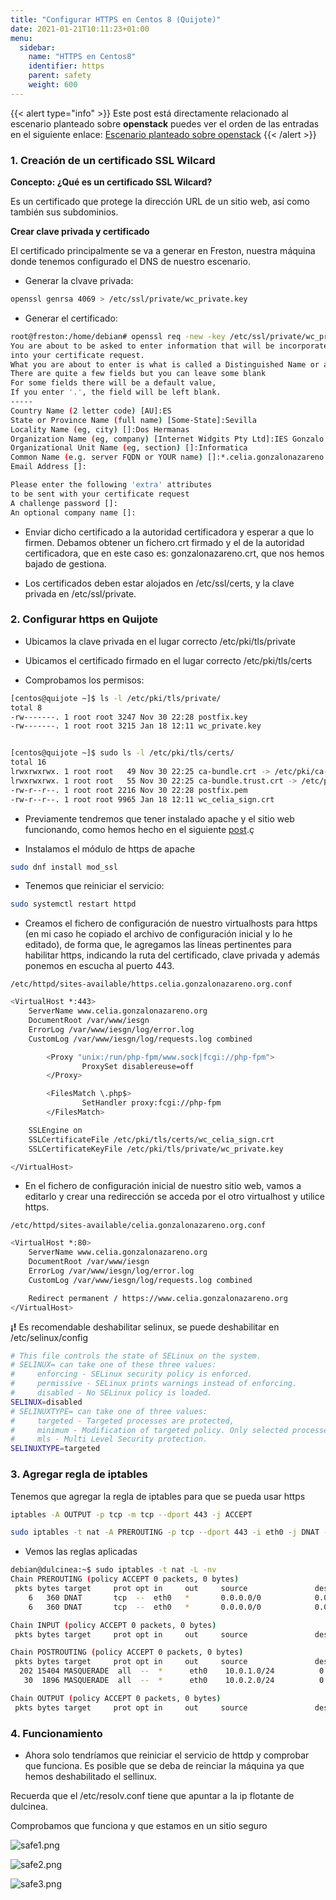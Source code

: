 ```yaml
---
title: "Configurar HTTPS en Centos 8 (Quijote)"
date: 2021-01-21T10:11:23+01:00
menu:
  sidebar:
    name: "HTTPS en Centos8"
    identifier: https
    parent: safety
    weight: 600
---
```



{{< alert type="info" >}}
Este post está directamente relacionado al escenario planteado sobre **openstack** puedes ver el orden de las entradas en el siguiente enlace: 
[Escenario planteado sobre openstack](https://www.celiagm.es/posts/escenario/)
{{< /alert >}}


### 1. Creación de un certificado SSL Wilcard

**Concepto: ¿Qué es un certificado SSL Wilcard?**

Es un certificado que protege la dirección URL de un sitio web, así como también sus subdominios.

**Crear clave privada y certificado**

El certificado principalmente se va a generar en Freston, nuestra máquina donde tenemos configurado el DNS de nuestro escenario.

* Generar la clvave privada:

```sh
openssl genrsa 4069 > /etc/ssl/private/wc_private.key
```

* Generar el certificado:

```sh
root@freston:/home/debian# openssl req -new -key /etc/ssl/private/wc_private.key -out /home/debian/wc_celia.csr
You are about to be asked to enter information that will be incorporated
into your certificate request.
What you are about to enter is what is called a Distinguished Name or a DN.
There are quite a few fields but you can leave some blank
For some fields there will be a default value,
If you enter '.', the field will be left blank.
-----
Country Name (2 letter code) [AU]:ES
State or Province Name (full name) [Some-State]:Sevilla
Locality Name (eg, city) []:Dos Hermanas
Organization Name (eg, company) [Internet Widgits Pty Ltd]:IES Gonzalo Nazareno
Organizational Unit Name (eg, section) []:Informatica
Common Name (e.g. server FQDN or YOUR name) []:*.celia.gonzalonazareno.org
Email Address []:

Please enter the following 'extra' attributes
to be sent with your certificate request
A challenge password []:
An optional company name []:
```

* Enviar dicho certificado a la autoridad certificadora y esperar a que lo firmen. Debamos obtener un fichero.crt firmado y el de la autoridad certificadora, que en este caso es: gonzalonazareno.crt, que nos hemos bajado de gestiona.

* Los certificados deben estar  alojados en /etc/ssl/certs, y la clave privada en /etc/ssl/private.

### 2. Configurar https en Quijote

* Ubicamos la clave privada en el lugar correcto /etc/pki/tls/private 
* Ubicamos el certificado firmado en el lugar correcto /etc/pki/tls/certs 

* Comprobamos los permisos:

```sh
[centos@quijote ~]$ ls -l /etc/pki/tls/private/
total 8
-rw-------. 1 root root 3247 Nov 30 22:28 postfix.key
-rw-------. 1 root root 3215 Jan 18 12:11 wc_private.key


[centos@quijote ~]$ sudo ls -l /etc/pki/tls/certs/
total 16
lrwxrwxrwx. 1 root root   49 Nov 30 22:25 ca-bundle.crt -> /etc/pki/ca-trust/extracted/pem/tls-ca-bundle.pem
lrwxrwxrwx. 1 root root   55 Nov 30 22:25 ca-bundle.trust.crt -> /etc/pki/ca-trust/extracted/openssl/ca-bundle.trust.crt
-rw-r--r--. 1 root root 2216 Nov 30 22:28 postfix.pem
-rw-r--r--. 1 root root 9965 Jan 18 12:11 wc_celia_sign.crt

```

* Previamente tendremos que tener instalado apache y el sitio web funcionando, como hemos hecho en el siguiente [post]().ç

* Instalamos el módulo de https de apache

```sh
sudo dnf install mod_ssl
```

* Tenemos que reiniciar el servicio:

```sh
sudo systemctl restart httpd
```

* Creamos el fichero de configuración de nuestro virtualhosts para https (en mi caso he copiado el archivo de configuración inicial y lo he editado), de forma que, le agregamos las líneas pertinentes para habilitar https, indicando la ruta del certificado, clave privada y además ponemos en escucha al puerto 443.

`/etc/httpd/sites-available/https.celia.gonzalonazareno.org.conf `

```sh
<VirtualHost *:443>
    ServerName www.celia.gonzalonazareno.org
    DocumentRoot /var/www/iesgn
    ErrorLog /var/www/iesgn/log/error.log
    CustomLog /var/www/iesgn/log/requests.log combined

        <Proxy "unix:/run/php-fpm/www.sock|fcgi://php-fpm">
                ProxySet disablereuse=off
        </Proxy>

        <FilesMatch \.php$>
                SetHandler proxy:fcgi://php-fpm
        </FilesMatch>

    SSLEngine on
    SSLCertificateFile /etc/pki/tls/certs/wc_celia_sign.crt
    SSLCertificateKeyFile /etc/pki/tls/private/wc_private.key

</VirtualHost>


```

* En el fichero de configuración inicial de nuestro sitio web, vamos a editarlo y crear una redirección se acceda por el otro virtualhost y utilice https.

`/etc/httpd/sites-available/celia.gonzalonazareno.org.conf`

```sh
<VirtualHost *:80>
    ServerName www.celia.gonzalonazareno.org
    DocumentRoot /var/www/iesgn
    ErrorLog /var/www/iesgn/log/error.log
    CustomLog /var/www/iesgn/log/requests.log combined

    Redirect permanent / https://www.celia.gonzalonazareno.org
</VirtualHost>

```

**¡!** Es recomendable deshabilitar selinux, se puede deshabilitar en /etc/selinux/config

```sh
# This file controls the state of SELinux on the system.
# SELINUX= can take one of these three values:
#     enforcing - SELinux security policy is enforced.
#     permissive - SELinux prints warnings instead of enforcing.
#     disabled - No SELinux policy is loaded.
SELINUX=disabled 
# SELINUXTYPE= can take one of three values:
#     targeted - Targeted processes are protected,
#     minimum - Modification of targeted policy. Only selected processes are protected. 
#     mls - Multi Level Security protection.
SELINUXTYPE=targeted

```

### 3. Agregar regla de iptables

Tenemos que agregar la regla de iptables para que se pueda usar https

```sh
iptables -A OUTPUT -p tcp -m tcp --dport 443 -j ACCEPT 

sudo iptables -t nat -A PREROUTING -p tcp --dport 443 -i eth0 -j DNAT --to 10.0.2.4:443
```
* Vemos las reglas aplicadas

```sh
debian@dulcinea:~$ sudo iptables -t nat -L -nv
Chain PREROUTING (policy ACCEPT 0 packets, 0 bytes)
 pkts bytes target     prot opt in     out     source               destination         
    6   360 DNAT       tcp  --  eth0   *       0.0.0.0/0            0.0.0.0/0            tcp dpt:80 to:10.0.2.4:80
    6   360 DNAT       tcp  --  eth0   *       0.0.0.0/0            0.0.0.0/0            tcp dpt:443 to:10.0.2.4:443

Chain INPUT (policy ACCEPT 0 packets, 0 bytes)
 pkts bytes target     prot opt in     out     source               destination         

Chain POSTROUTING (policy ACCEPT 0 packets, 0 bytes)
 pkts bytes target     prot opt in     out     source               destination         
  202 15404 MASQUERADE  all  --  *      eth0    10.0.1.0/24          0.0.0.0/0           
   30  1896 MASQUERADE  all  --  *      eth0    10.0.2.0/24          0.0.0.0/0           

Chain OUTPUT (policy ACCEPT 0 packets, 0 bytes)
 pkts bytes target     prot opt in     out     source               destination      
```

### 4. Funcionamiento

* Ahora solo tendríamos que reiniciar el servicio de httdp y comprobar que funciona. Es posible que se deba de reinciar la máquina ya que hemos deshabilitado el sellinux.


Recuerda que el /etc/resolv.conf tiene que apuntar a la ip flotante de dulcinea.

Comprobamos que funciona y que estamos en un sitio seguro

![safe1.png](/images/posts/escenario/safe1.png)

![safe2.png](/images/posts/escenario/safe2.png)

![safe3.png](/images/posts/escenario/safe3.png)


